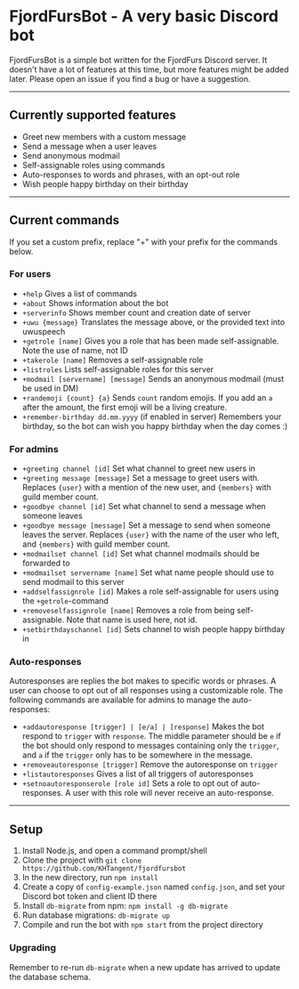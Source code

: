 # FjordFursBot - A very basic Discord bot

FjordFursBot is a simple bot written for the FjordFurs Discord server. It doesn't have a lot of features at this time, but more features might be added later. Please open an issue if you find a bug or have a suggestion. 
 
----------

## Currently supported features
- Greet new members with a custom message
- Send a message when a user leaves
- Send anonymous modmail
- Self-assignable roles using commands
- Auto-responses to words and phrases, with an opt-out role
- Wish people happy birthday on their birthday

----------

## Current commands
If you set a custom prefix, replace "+" with your prefix for the commands below.

### For users
- `+help` Gives a list of commands
- `+about` Shows information about the bot
- `+serverinfo` Shows member count and creation date of server
- `+uwu {message}` Translates the message above, or the provided text into uwuspeech
- `+getrole [name]` Gives you a role that has been made self-assignable. Note the use of name, not ID
- `+takerole [name]` Removes a self-assignable role
- `+listroles` Lists self-assignable roles for this server
- `+modmail [servername] [message]` Sends an anonymous modmail (must be used in DM)
- `+randemoji {count} {a}` Sends `count` random emojis. If you add an `a` after the amount, the first emoji will be a living creature.
- `+remember-birthday dd.mm.yyyy` (if enabled in server) Remembers your birthday, so the bot can wish you happy birthday when the day comes :)

### For admins
- `+greeting channel [id]` Set what channel to greet new users in
- `+greeting message [message]` Set a message to greet users with. Replaces `{user}` with a mention of the new user, and `{members}` with guild member count.
- `+goodbye channel [id]` Set what channel to send a message when someone leaves
- `+goodbye message [message]` Set a message to send when someone leaves the server. Replaces `{user}` with the name of the user who left, and `{members}` with guild member count.
- `+modmailset channel [id]` Set what channel modmails should be forwarded to
- `+modmailset servername [name]` Set what name people should use to send modmail to this server
- `+addselfassignrole [id]` Makes a role self-assignable for users using the `+getrole`-command
- `+removeselfassignrole [name]` Removes a role from being self-assignable. Note that name is used here, not id.
- `+setbirthdayschannel [id]` Sets channel to wish people happy birthday in

### Auto-responses
Autoresponses are replies the bot makes to specific words or phrases. A user can choose to opt out of all responses using a customizable role. The following commands are available for admins to manage the auto-responses: 
- `+addautoresponse [trigger] | [e/a] | [response]` Makes the bot respond to `trigger` with `response`. The middle parameter should be `e` if the bot should only respond to messages containing only the `trigger`, and `a` if the `trigger` only has to be somewhere in the message.
 - `+removeautoresponse [trigger]` Remove the autoresponse on `trigger`
 - `+listautoresponses` Gives a list of all triggers of autoresponses
 - `+setnoautoresponserole [role id]` Sets a role to opt out of auto-responses. A user with this role will never receive an auto-response. 

----------

## Setup
1. Install Node.js, and open a command prompt/shell
2. Clone the project with `git clone https://github.com/KHTangent/fjordfursbot`
3. In the new directory, run `npm install`
4. Create a copy of `config-example.json` named `config.json`, and set your Discord bot token and client ID there
5. Install `db-migrate` from npm: `npm install -g db-migrate`
6. Run database migrations: `db-migrate up`
7. Compile and run the bot with `npm start` from the project directory

### Upgrading
Remember to re-run `db-migrate` when a new update has arrived to update the database schema.
